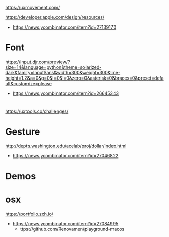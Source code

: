 https://uxmovement.com/

https://developer.apple.com/design/resources/
* https://news.ycombinator.com/item?id=27139170

# Font

https://input.djr.com/preview/?size=14&language=python&theme=solarized-dark&family=InputSans&width=300&weight=300&line-height=1.2&a=0&g=0&i=0&l=0&zero=0&asterisk=0&braces=0&preset=default&customize=please
* https://news.ycombinator.com/item?id=26645343

#
https://uxtools.co/challenges/

# Gesture
http://depts.washington.edu/acelab/proj/dollar/index.html
* https://news.ycombinator.com/item?id=27046822

# Demos
# osx
https://portfolio.zxh.io/
* https://news.ycombinator.com/item?id=27084995
  * ttps://github.com/Renovamen/playground-macos